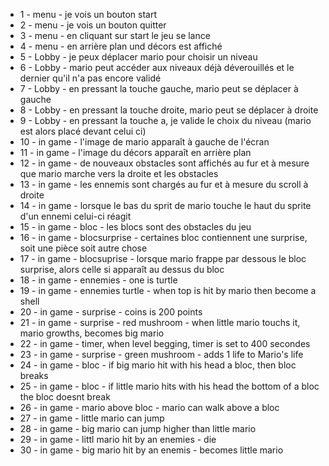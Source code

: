 - 1 - menu - je vois un bouton start
- 2 - menu - je vois un bouton quitter
- 3 - menu - en cliquant sur start le jeu se lance
- 4 - menu - en arrière plan und décors est affiché
- 5 - Lobby - je peux déplacer mario pour choisir un niveau
- 6 - Lobby - mario peut accéder aux niveaux déjà déverouillés et le dernier qu'il n'a pas encore validé
- 7 - Lobby - en pressant la touche gauche, mario peut se déplacer à gauche
- 8 - Lobby - en pressant la touche droite, mario peut se déplacer à droite
- 9 - Lobby - en pressant la touche a, je valide le choix du niveau (mario est alors placé devant celui ci)
- 10 - in game - l'image de mario apparaît à gauche de l'écran
- 11 - in game - l'image du décors apparaît en arrière plan
- 12 - in game - de nouveaux obstacles sont affichés au fur et à mesure que mario marche vers la droite et les obstacles
- 13 - in game - les ennemis sont chargés au fur et à mesure du scroll à droite
- 14 - in game - lorsque le bas du sprit de mario touche le haut du sprite d'un ennemi celui-ci réagit
- 15 - in game - bloc - les blocs sont des obstacles du jeu
- 16 - in game - blocsurprise - certaines bloc contiennent une surprise, soit une pièce soit autre chose
- 17 - in game - blocsuprise - lorsque mario frappe par dessous le bloc surprise, alors celle si apparaît au dessus du bloc
- 18 - in game - ennemies - one is turtle
- 19 - in game - ennemies turtle - when top is hit by mario then become a shell
- 20 - in game - surprise - coins is 200 points
- 21 - in game - surprise - red mushroom - when little mario touchs it, mario growths, becomes big mario
- 22 - in game - timer, when level begging, timer is set to 400 secondes
- 23 - in game - surprise - green mushroom - adds 1 life to Mario's life
- 24 - in game - bloc - if big mario hit with his head a bloc, then bloc breaks
- 25 - in game - bloc - if little mario hits with his head the bottom of a bloc the bloc doesnt break
- 26 - in game - mario above bloc - mario can walk above a bloc
- 27 - in game - little mario can jump
- 28 - in game - big mario can jump higher than little mario
- 29 - in game - littl mario hit by an enemies - die
- 30 - in game - big mario hit by an enemis - becomes little mario
